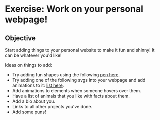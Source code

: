 # Exercise: Work on your personal webpage!

## Objective

Start adding things to your personal website to make it fun and shinny! It can be whatever you'd like!

Ideas on things to add:
- Try adding fun shapes using the following [pen here](https://codepen.io/Chelsea-Dover/full/preBwV?editors=1100).
- Try adding one of the following svgs into your webpage and add animations to it: [list here]().
- Add animations to elements when someone hovers over them.
- Have a list of animals that you like with facts about them.
- Add a bio about you.
- Links to all other projects you've done.
- Add some puns!
